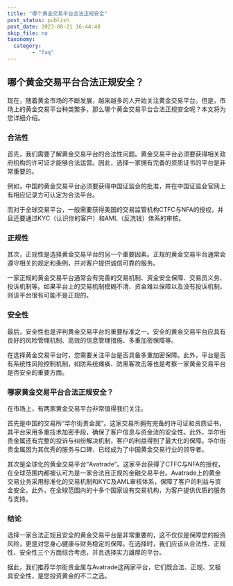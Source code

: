 ```yaml
---
title: "哪个黄金交易平台合法正规安全"
post_status: publish
post_date: 2023-08-21 16:44:48
skip_file: no
taxonomy:
  category:
        - "faq"
---
```


## 哪个黄金交易平台合法正规安全？

现在，随着黄金市场的不断发展，越来越多的人开始关注黄金交易平台。但是，市场上的黄金交易平台种类繁多，那么哪个黄金交易平台合法正规安全呢？本文将为您详细介绍。

### 合法性

首先，我们需要了解黄金交易平台的合法性问题。黄金交易平台必须要获得相关政府机构的许可证才能够合法运营。因此，选择一家拥有完备的资质证书的平台是非常重要的。

例如，中国的黄金交易平台必须要获得中国证监会的批准，并在中国证监会官网上有相应记录方可认定为合法平台。

而对于全球交易平台，一般需要获得美国的交易监管机构CTFC与NFA的授权，并且还要通过KYC（认识你的客户）和AML（反洗钱）体系的审核。

### 正规性

其次，正规性是选择黄金交易平台的另一个重要因素。正规的黄金交易平台通常会遵守相关的规定和条例，并对客户提供诚信可靠的服务。

一家正规的黄金交易平台通常会有完善的交易机制、资金安全保障、交易员义务、投诉机制等。如果平台上的交易机制模糊不清、资金难以保障以及没有投诉机制，则该平台很有可能不是正规的。

### 安全性

最后，安全性也是评判黄金交易平台的重要标准之一。安全的黄金交易平台应具有良好的风险管理机制、高效的信息管理措施、多重加密保障等。

在选择黄金交易平台时，您需要关注平台是否具备多重加密保障。此外，平台是否有系统性风险控制机制，如防系统瘫痪、防黑客攻击等也是考察一家黄金交易平台是否安全的重要方面。

### 哪家黄金交易平台合法正规安全？

在市场上，有两家黄金交易平台非常值得我们关注。

首先是中国的交易所“华尔街贵金属”。这家交易所拥有完备的许可证和资质证书，其平台采用多重技术加密手段，确保了客户信息与资金流的安全性。此外，华尔街贵金属还有完整的投诉与纠纷解决机制，客户的利益得到了最大化的保障。华尔街贵金属因为其优秀的服务与口碑，已经成为了中国黄金交易行业的领导者。

其次是全球化的黄金交易平台“Avatrade”。这家平台获得了CTFC与NFA的授权，在全球范围内都被认可为是一家合法且正规的金融交易平台。Avatrade上的黄金交易业务采用标准化的交易机制和KYC及AML审核体系，保障了客户的利益与资金安全。此外，在全球范围内的十多个国家设有交易机构，为客户提供优质的服务与支持。

### 结论

选择一家合法正规且安全的黄金交易平台是非常重要的，这不仅仅是保障您的投资风险，更是对您身心健康与财务稳定的保障。在选择时，我们应该从合法性、正规性、安全性三个方面综合考虑，并且选择实力雄厚的平台。

据此，我们推荐华尔街贵金属与Avatrade这两家平台，它们既合法、正规、又极具安全性，是您投资黄金的不二之选。
